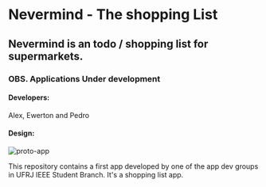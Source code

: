 # Nevermind - The shopping List
## Nevermind is an todo / shopping list for supermarkets.
### OBS. Applications Under development

#### Developers:
Alex, Ewerton and Pedro
#### Design:
![proto-app](https://user-images.githubusercontent.com/26391249/62197058-8e26a480-b355-11e9-958a-390e7c68f9da.PNG)



This repository contains a first app developed by one of the app dev groups in UFRJ IEEE Student Branch. It's a shopping list app.


